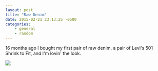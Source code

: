 ```yaml
---
layout: post
title: "Raw Denim"
date: 2015-02-21 23:13:25 -0500
categories: 
    - general
    - random
---
```

16 months ago I bought my first pair of raw denim, a pair of Levi's 501 Shrink to Fit, and I'm lovin' the look.

![][1]

[1]: https://farm9.staticflickr.com/8610/16578344836_a0c09db97c_z.jpg
